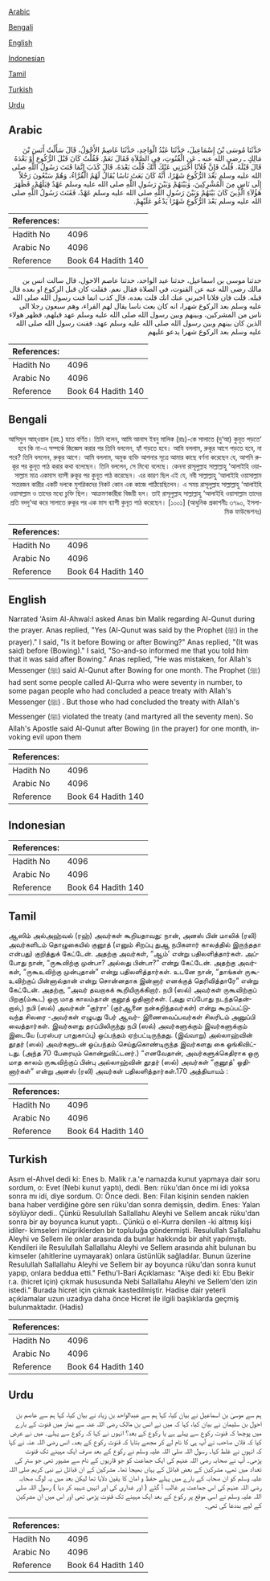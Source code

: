 [Arabic](#arabic)

[Bengali](#bengali)

[English](#english)

[Indonesian](#indonesian)

[Tamil](#tamil)

[Turkish](#turkish)

[Urdu](#urdu)

## Arabic


<div dir="rtl" lang="ar" style={{fontSize:'larger',backgroundColor:'#f8f9fa',padding:20}}>
حَدَّثَنَا مُوسَى بْنُ إِسْمَاعِيلَ، حَدَّثَنَا عَبْدُ الْوَاحِدِ، حَدَّثَنَا عَاصِمٌ الأَحْوَلُ، قَالَ سَأَلْتُ أَنَسَ بْنَ مَالِكٍ ـ رضى الله عنه ـ عَنِ الْقُنُوتِ، فِي الصَّلاَةِ فَقَالَ نَعَمْ‏.‏ فَقُلْتُ كَانَ قَبْلَ الرُّكُوعِ أَوْ بَعْدَهُ قَالَ قَبْلَهُ‏.‏ قُلْتُ فَإِنَّ فُلاَنًا أَخْبَرَنِي عَنْكَ أَنَّكَ قُلْتَ بَعْدَهُ، قَالَ كَذَبَ إِنَّمَا قَنَتَ رَسُولُ اللَّهِ صلى الله عليه وسلم بَعْدَ الرُّكُوعِ شَهْرًا، أَنَّهُ كَانَ بَعَثَ نَاسًا يُقَالُ لَهُمُ الْقُرَّاءُ، وَهُمْ سَبْعُونَ رَجُلاً إِلَى نَاسٍ مِنَ الْمُشْرِكِينَ، وَبَيْنَهُمْ وَبَيْنَ رَسُولِ اللَّهِ صلى الله عليه وسلم عَهْدٌ قِبَلَهُمْ، فَظَهَرَ هَؤُلاَءِ الَّذِينَ كَانَ بَيْنَهُمْ وَبَيْنَ رَسُولِ اللَّهِ صلى الله عليه وسلم عَهْدٌ، فَقَنَتَ رَسُولُ اللَّهِ صلى الله عليه وسلم بَعْدَ الرُّكُوعِ شَهْرًا يَدْعُو عَلَيْهِمْ‏.‏
</div>
<div style={{backgroundColor:'#f8f9fa',padding:20, marginBottom: 10}}><table> <thead> <tr> <th>References:</th> <th></th> </tr> </thead> <tbody><tr><td>Hadith No</td><td>4096</td></tr><tr><td>Arabic No</td><td>4096</td></tr><tr><td>Reference</td><td>Book 64 Hadith 140</td></tr></tbody></table></div>


<div dir="rtl" lang="ar" style={{fontSize:'larger',backgroundColor:'#f8f9fa',padding:20}}>
حدثنا موسى بن اسماعيل، حدثنا عبد الواحد، حدثنا عاصم الاحول، قال سالت انس بن مالك رضى الله عنه عن القنوت، في الصلاة فقال نعم. فقلت كان قبل الركوع او بعده قال قبله. قلت فان فلانا اخبرني عنك انك قلت بعده، قال كذب انما قنت رسول الله صلى الله عليه وسلم بعد الركوع شهرا، انه كان بعث ناسا يقال لهم القراء، وهم سبعون رجلا الى ناس من المشركين، وبينهم وبين رسول الله صلى الله عليه وسلم عهد قبلهم، فظهر هولاء الذين كان بينهم وبين رسول الله صلى الله عليه وسلم عهد، فقنت رسول الله صلى الله عليه وسلم بعد الركوع شهرا يدعو عليهم
</div>
<div style={{backgroundColor:'#f8f9fa',padding:20, marginBottom: 10}}><table> <thead> <tr> <th>References:</th> <th></th> </tr> </thead> <tbody><tr><td>Hadith No</td><td>4096</td></tr><tr><td>Arabic No</td><td>4096</td></tr><tr><td>Reference</td><td>Book 64 Hadith 140</td></tr></tbody></table></div>

## Bengali


<div dir="rtl" lang="bn" style={{fontSize:'larger',backgroundColor:'#f8f9fa',padding:20}}>
‘আসিমুল আহ্ওয়াল (রহ.) হতে বর্ণিত। তিনি বলেন, আমি আনাস ইবনু মালিক (রাঃ)-কে সালাতে (দু‘আ) কুনূত পড়তে হবে কি না-এ সম্পর্কে জিজ্ঞেস করার পর তিনি বললেন, হ্যাঁ পড়তে হবে। আমি বললাম, রুকূর আগে পড়তে হবে, না পরে? তিনি বললেন, রুকূর আগে। আমি বললাম, অমুক ব্যক্তি আপনার সূত্রে আমার কাছে বর্ণনা করেছেন যে, আপনি রুকূর পর কুনূত পাঠ করার কথা বলেছেন। তিনি বললেন, সে মিথ্যে বলেছে। কেননা রাসূলুল্লাহ সাল্লাল্লাহু ‘আলাইহি ওয়াসাল্লাম মাত্র একমাস ব্যাপী রুকূর পর কুনূত পাঠ করেছেন। এর কারণ ছিল এই যে, নবী সাল্লাল্লাহু ‘আলাইহি ওয়াসাল্লাম সত্তরজন কারীর একটি দলকে মুশরিকদের নিকট কোন এক কাজে পাঠিয়েছিলেন। এ সময় রাসূলুল্লাহ সাল্লাল্লাহু ‘আলাইহি ওয়াসাল্লাম ও তাদের মধ্যে চুক্তি ছিল। আক্রমণকারীরা বিজয়ী হল। তাই রাসূলুল্লাহ সাল্লাল্লাহু ‘আলাইহি ওয়াসাল্লাম তাদের প্রতি বদদু‘আ করে সালাতে রুকূর পর এক মাস ব্যাপী কুনূত পাঠ করেছেন। [১০০১] (আধুনিক প্রকাশনীঃ ৩৭৯০, ইসলামিক ফাউন্ডেশনঃ)
</div>
<div style={{backgroundColor:'#f8f9fa',padding:20, marginBottom: 10}}><table> <thead> <tr> <th>References:</th> <th></th> </tr> </thead> <tbody><tr><td>Hadith No</td><td>4096</td></tr><tr><td>Arabic No</td><td>4096</td></tr><tr><td>Reference</td><td>Book 64 Hadith 140</td></tr></tbody></table></div>

## English


<div dir="ltr" lang="en" style={{fontSize:'larger',backgroundColor:'#f8f9fa',padding:20}}>
Narrated 'Asim Al-Ahwal:I asked Anas bin Malik regarding Al-Qunut during the prayer. Anas replied, "Yes (Al-Qunut was said by the Prophet (ﷺ) in the prayer)." I said, "Is it before Bowing or after Bowing?" Anas replied, "(It was said) before (Bowing)." I said, "So-and-so informed me that you told him that it was said after Bowing." Anas replied, "He was mistaken, for Allah's Messenger (ﷺ) said Al-Qunut after Bowing for one month. The Prophet (ﷺ) had sent some people called Al-Qurra who were seventy in number, to some pagan people who had concluded a peace treaty with Allah's Messenger (ﷺ) . But those who had concluded the treaty with Allah's Messenger (ﷺ) violated the treaty (and martyred all the seventy men). So Allah's Apostle said Al-Qunut after Bowing (in the prayer) for one month, invoking evil upon them
</div>
<div style={{backgroundColor:'#f8f9fa',padding:20, marginBottom: 10}}><table> <thead> <tr> <th>References:</th> <th></th> </tr> </thead> <tbody><tr><td>Hadith No</td><td>4096</td></tr><tr><td>Arabic No</td><td>4096</td></tr><tr><td>Reference</td><td>Book 64 Hadith 140</td></tr></tbody></table></div>

## Indonesian


<div dir="ltr" lang="id" style={{fontSize:'larger',backgroundColor:'#f8f9fa',padding:20}}>

</div>
<div style={{backgroundColor:'#f8f9fa',padding:20, marginBottom: 10}}><table> <thead> <tr> <th>References:</th> <th></th> </tr> </thead> <tbody><tr><td>Hadith No</td><td>4096</td></tr><tr><td>Arabic No</td><td>4096</td></tr><tr><td>Reference</td><td>Book 64 Hadith 140</td></tr></tbody></table></div>

## Tamil


<div dir="ltr" lang="ta" style={{fontSize:'larger',backgroundColor:'#f8f9fa',padding:20}}>
ஆஸிம் அல்அஹ்வல் (ரஹ்) அவர்கள் கூறியதாவது: நான், அனஸ் பின் மாலிக் (ரலி) அவர்களிடம் தொழுகையில் குனூத் (எனும் சிறப்பு துஆ நபிகளார் காலத்தில் இருந்ததா என்பது) குறித்துக் கேட்டேன். அதற்கு அவர்கள், “ஆம்' என்று பதிலளித்தார்கள். அப்போது நான், “ருகூவிற்கு முன்பா? அல்லது பின்பா?” என்று கேட்டேன். அதற்கு அவர்கள், “ருகூஉவிற்கு முன்புதான்” என்று பதிலளித்தார்கள். உடனே நான், “தாங்கள் ருகூஉவிற்குப் பின்னால்தான் என்று சொன்னதாக இன்னார் எனக்குத் தெரிவித்தாரே” என்று கேட்டேன். அதற்கு, “அவர் தவறாகக் கூறியிருக்கிறார். நபி (ஸல்) அவர்கள் ருகூவிற்குப் பிறகு(ம்கூட) ஒரு மாத காலம்தான் குனூத் ஓதினார்கள். (அது எப்போது நடந்ததென்றால்,) நபி (ஸல்) அவர்கள் “குர்ரா' (குர்ஆனை நன்கறிந்தவர்கள்) என்று கூறப்பட்டுவந்த சிலரை -அவர்கள் எழுபது பேர் ஆவர்- இணைவைப்பவர்கள் சிலரிடம் அனுப்பி வைத்தார்கள். இவர்களது தரப்பிலிருந்து நபி (ஸல்) அவர்களுக்கும் இவர்களுக்கும் இடையே (பரஸ்பர பாதுகாப்பு) ஒப்பந்தம் ஏற்பட்டிருந்தது. (இவ்வாறு) அல்லாஹ்வின் தூதர் (ஸல்) அவர்களுடன் ஒப்பந்தம் செய்துகொண்டிருந்த இவர்களது கை ஓங்கிவிட்டது. (அந்த 70 பேரையும் கொன்றுவிட்டனர்.) “எனவேதான், அவர்களுக்கெதிராக ஒரு மாத காலம் ருகூவிற்குப் பின்பு அல்லாஹ்வின் தூதர் (ஸல்) அவர்கள் “குனூத்' ஓதினார்கள்” என்று அனஸ் (ரலி) அவர்கள் பதிலளித்தார்கள்.170 அத்தியாயம் :
</div>
<div style={{backgroundColor:'#f8f9fa',padding:20, marginBottom: 10}}><table> <thead> <tr> <th>References:</th> <th></th> </tr> </thead> <tbody><tr><td>Hadith No</td><td>4096</td></tr><tr><td>Arabic No</td><td>4096</td></tr><tr><td>Reference</td><td>Book 64 Hadith 140</td></tr></tbody></table></div>

## Turkish


<div dir="ltr" lang="tr" style={{fontSize:'larger',backgroundColor:'#f8f9fa',padding:20}}>
Asım el-Ahvel dedi ki: Enes b. Malik r.a.'e namazda kunut yapmaya dair soru sordum, o: Evet (Nebi kunut yaptı), dedi. Ben: rüku'dan önce mi idi yoksa sonra mı idi, diye sordum. O: Önce dedi. Ben: Filan kişinin senden naklen bana haber verdiğine göre sen rüku'dan sonra demişsin, dedim. Enes: Yalan söylüyor dedi.. Çünkü Resulullah Sallallahu Aleyhi ve Sellem ancak rüku'dan sonra bir ay boyunca kunut yaptı.. Çünkü o el-Kurra denilen -ki altmış kişi idiler- kimseleri müşriklerden bir topluluğa göndermişti. Resulullah Sallallahu Aleyhi ve Sellem ile onlar arasında da bunlar hakkında bir ahit yapılmıştı. Kendileri ile Resulullah Sallallahu Aleyhi ve Sellem arasında ahit bulunan bu kimseler (ahitlerine uymayarak) onlara üstünlük sağladılar. Bunun üzerine Resulullah Sallallahu Aleyhi ve Sellem bir ay boyunca rüku'dan sonra kunut yapıp, onlara beddua etti." Fethu'l-Bari Açıklaması: "Aişe dedi ki: Ebu Bekir r.a. (hicret için) çıkmak hususunda Nebi Sallallahu Aleyhi ve Sellem'den izin istedi." Burada hicret için çıkmak kastedilmiştir. Hadise dair yeterli açıklamalar uzun uzadıya daha önce Hicret ile ilgili başlıklarda geçmiş bulunmaktadır. (Hadis)
</div>
<div style={{backgroundColor:'#f8f9fa',padding:20, marginBottom: 10}}><table> <thead> <tr> <th>References:</th> <th></th> </tr> </thead> <tbody><tr><td>Hadith No</td><td>4096</td></tr><tr><td>Arabic No</td><td>4096</td></tr><tr><td>Reference</td><td>Book 64 Hadith 140</td></tr></tbody></table></div>

## Urdu


<div dir="rtl" lang="ur" style={{fontSize:'larger',backgroundColor:'#f8f9fa',padding:20}}>
ہم سے موسیٰ بن اسماعیل نے بیان کیا، کہا ہم سے عبدالواحد بن زیاد نے بیان کیا، کہا ہم سے عاصم بن احول بن سلیمان نے بیان کیا، کہا کہ میں نے انس بن مالک رضی اللہ عنہ سے نماز میں قنوت کے بارے میں پوچھا کہ قنوت رکوع سے پہلے ہے یا رکوع کے بعد؟ انہوں نے کہا کہ رکوع سے پہلے۔ میں نے عرض کیا کہ فلاں صاحب نے آپ ہی کا نام لے کر مجھے بتایا کہ قنوت رکوع کے بعد۔ انس رضی اللہ عنہ نے کہا کہ انہوں نے غلط کہا۔ رسول اللہ صلی اللہ علیہ وسلم نے رکوع کے بعد صرف ایک مہینے تک قنوت پڑھی۔ آپ نے صحابہ رضی اللہ عنہم کی ایک جماعت کو جو قاریوں کے نام سے مشہور تھی جو ستر کی تعداد میں تھے، مشرکین کے بعض قبائل کے یہاں بھیجا تھا۔ مشرکین کے ان قبائل نے نبی کریم صلی اللہ علیہ وسلم کو ان صحابہ کے بارے میں پہلے حفظ و امان کا یقین دلایا تھا لیکن بعد میں یہ لوگ صحابہ رضی اللہ عنہم کی اس جماعت پر غالب آ گئے ( اور غداری کی اور انہیں شہید کر دیا ) رسول اللہ صلی اللہ علیہ وسلم نے اسی موقع پر رکوع کے بعد ایک مہینے تک قنوت پڑھی تھی اور اس میں ان مشرکین کے لیے بددعا کی تھی۔
</div>
<div style={{backgroundColor:'#f8f9fa',padding:20, marginBottom: 10}}><table> <thead> <tr> <th>References:</th> <th></th> </tr> </thead> <tbody><tr><td>Hadith No</td><td>4096</td></tr><tr><td>Arabic No</td><td>4096</td></tr><tr><td>Reference</td><td>Book 64 Hadith 140</td></tr></tbody></table></div>